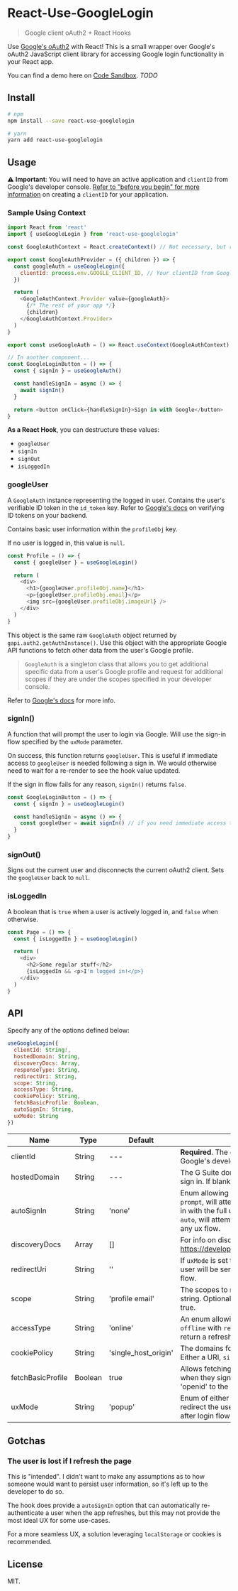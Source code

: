 # React-Use-GoogleLogin

> Google client oAuth2 + React Hooks

Use
[Google's oAuth2](https://developers.google.com/identity/protocols/OAuth2UserAgent)
with React! This is a small wrapper over Google's oAuth2 JavaScript client
library for accessing Google login functionality in your React app.

You can find a demo here on [Code Sandbox](https://codesandbox.com). _TODO_

## Install

```bash
# npm
npm install --save react-use-googlelogin

# yarn
yarn add react-use-googlelogin
```

## Usage

⚠ **Important**: You will need to have an active application and `clientID` from
Google's developer console.
[Refer to "before you begin" for more information](https://developers.google.com/identity/sign-in/web/sign-in)
on creating a `clientID` for your application.

### Sample Using Context

```js
import React from 'react'
import { useGoogleLogin } from 'react-use-googlelogin'

const GoogleAuthContext = React.createContext() // Not necessary, but recommended.

export const GoogleAuthProvider = ({ children }) => {
  const googleAuth = useGoogleLogin({
    clientId: process.env.GOOGLE_CLIENT_ID, // Your clientID from Google.
  })

  return (
    <GoogleAuthContext.Provider value={googleAuth}>
      {/* The rest of your app */}
      {children}
    </GoogleAuthContext.Provider>
  )
}

export const useGoogleAuth = () => React.useContext(GoogleAuthContext)

// In another component...
const GoogleLoginButton = () => {
  const { signIn } = useGoogleAuth()

  const handleSignIn = async () => {
    await signIn()
  }

  return <button onClick={handleSignIn}>Sign in with Google</button>
}
```

**As a React Hook**, you can destructure these values:

- `googleUser`
- `signIn`
- `signOut`
- `isLoggedIn`

### googleUser

A `GoogleAuth` instance representing the logged in user. Contains the user's
verifiable ID token in the `id_token` key. Refer to
[Google's docs](https://developers.google.com/identity/sign-in/web/backend-auth)
on verifying ID tokens on your backend.

Contains basic user information within the `profileObj` key.

If no user is logged in, this value is `null`.

```js
const Profile = () => {
  const { googleUser } = useGoogleLogin()

  return (
    <div>
      <h1>{googleUser.profileObj.name}</h1>
      <p>{googleUser.profileObj.email}</p>
      <img src={googleUser.profileObj.imageUrl} />
    </div>
  )
}
```

This object is the same raw `GoogleAuth` object returned by
`gapi.auth2.getAuthInstance()`. Use this object with the appropriate Google API
functions to fetch other data from the user's Google profile.

> `GoogleAuth` is a singleton class that allows you to get additional specific
> data from a user's Google profile and request for additional scopes if they
> are under the scopes specified in your developer console.

Refer to
[Google's docs](https://developers.google.com/identity/sign-in/web/reference#authentication)
for more info.

### signIn()

A function that will prompt the user to login via Google. Will use the sign-in
flow specified by the `uxMode` parameter.

On success, this function returns `googleUser`. This is useful if immediate
access to `googleUser` is needed following a sign in. We would otherwise need to
wait for a re-render to see the hook value updated.

If the sign in flow fails for any reason, `signIn()` returns `false`.

```js
const GoogleLoginButton = () => {
  const { signIn } = useGoogleLogin()

  const handleSignIn = async () => {
    const googleUser = await signIn() // if you need immediate access to `googleUser`, get it from signIn() instead of waiting for a re-render.
  }
}
```

### signOut()

Signs out the current user and disconnects the current oAuth2 client. Sets the
`googleUser` back to `null`.

### isLoggedIn

A boolean that is `true` when a user is actively logged in, and `false` when
otherwise.

```js
const Page = () => {
  const { isLoggedIn } = useGoogleLogin()

  return (
    <div>
      <h2>Some regular stuff</h2>
      {isLoggedIn && <p>I'm logged in!</p>}
    </div>
  )
}
```

## API

Specify any of the options defined below:

```js
useGoogleLogin({
  clientId: String!,
  hostedDomain: String,
  discoveryDocs: Array,
  responseType: String,
  redirectUri: String,
  scope: String,
  accessType: String,
  cookiePolicy: String,
  fetchBasicProfile: Boolean,
  autoSignIn: String,
  uxMode: String
})
```

| Name              | Type    | Default              | Description                                                                                                                                                                                                                             |     |
| ----------------- | ------- | -------------------- | --------------------------------------------------------------------------------------------------------------------------------------------------------------------------------------------------------------------------------------- | --- |
| clientId          | String  | ---                  | **Required**. The clientID for your application from Google's developer console.                                                                                                                                                        |     |
| hostedDomain      | String  | ---                  | The G Suite domain to which users must belong to sign in. If blank, all google accounts can login.                                                                                                                                      |     |
| autoSignIn        | String  | 'none'               | Enum allowing either `none`, `prompt` or `auto`. If set to `prompt`, will attempt to automatically sign the user in with the full ux flow (popup, redirect). If set to `auto`, will attempt to automatically login without any ux flow. |     |
| discoveryDocs     | Array   | []                   | For info on discovery docs, refer to: https://developers.google.com/discovery/v1/using                                                                                                                                                  |     |
| redirectUri       | String  | ''                   | If `uxMode` is set to `redirect`, this is the address a user will be sent to after resolving the Google auth flow.                                                                                                                      |     |
| scope             | String  | 'profile email'      | The scopes to request, as a space-delimited string. Optional if `fetch_basic_profile` is set to true.                                                                                                                                   |     |
| accessType        | String  | 'online'             | An enum allowing either `online` or `offline`. If `offline` with `responseType` of `code`, the hook will return a refresh token in `googleUser`.                                                                                        |     |
| cookiePolicy      | String  | 'single_host_origin' | The domains for which to create sign-in cookies. Either a URI, `single_host_origin`, or none                                                                                                                                            |     |
| fetchBasicProfile | Boolean | true                 | Allows fetching of users' basic profile information when they sign in. Adds 'profile', 'email' and 'openid' to the requested scopes.                                                                                                    |     |
| uxMode            | String  | 'popup'              | Enum of either `popup` or `redirect`. If `redirect`, will redirect the user to the uri specified in `redirectUri` after login flow.                                                                                                     |     |

## Gotchas

### The user is lost if I refresh the page

This is "intended". I didn't want to make any assumptions as to how someone
would want to persist user information, so it's left up to the developer to do
so.

The hook does provide a `autoSignIn` option that can automatically
re-authenticate a user when the app refreshes, but this may not provide the most
ideal UX for some use-cases.

For a more seamless UX, a solution leveraging `localStorage` or cookies is
recommended.

## License

MIT.
